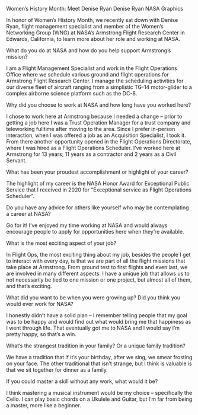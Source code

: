 Women’s History Month: Meet Denise Ryan 
 Denise Ryan NASA Graphics

In honor of Women’s History Month, we recently sat down with Denise Ryan, flight management specialist and member of the Women’s Networking Group (WNG) at NASA’s Armstrong Flight Research Center in Edwards, California, to learn more about her role and working at NASA.

What do you do at NASA and how do you help support Armstrong’s mission?

I am a Flight Management Specialist and work in the Flight Operations Office where we schedule various ground and flight operations for Armstrong Flight Research Center. I manage the scheduling activities for our diverse fleet of aircraft ranging from a simplistic TG-14 motor-glider to a complex airborne science platform such as the DC-8.

Why did you choose to work at NASA and how long have you worked here?

I chose to work here at Armstrong because I needed a change – prior to getting a job here I was a Trust Operation Manager for a trust company and teleworking fulltime after moving to the area. Since I prefer in-person interaction, when I was offered a job as an Acquisition Specialist, I took it. From there another opportunity opened in the Flight Operations Directorate, where I was hired as a Flight Operations Scheduler. I’ve worked here at Armstrong for 13 years; 11 years as a contractor and 2 years as a Civil Servant.

What has been your proudest accomplishment or highlight of your career?

The highlight of my career is the NASA Honor Award for Exceptional Public Service that I received in 2020 for “Exceptional service as Flight Operations Scheduler”.

Do you have any advice for others like yourself who may be contemplating a career at NASA?

Go for it! I’ve enjoyed my time working at NASA and would always encourage people to apply for opportunities here when they’re available.

What is the most exciting aspect of your job?

In Flight Ops, the most exciting thing about my job, besides the people I get to interact with every day, is that we are part of all the flight missions that take place at Armstrong. From ground test to first flights and even last, we are involved in many different aspects. I have a unique job that allows us to not necessarily be tied to one mission or one project, but almost all of them, and that’s exciting.

What did you want to be when you were growing up? Did you think you would ever work for NASA?

I honestly didn’t have a solid plan – I remember telling people that my goal was to be happy and would find out what would bring me that happiness as I went through life. That eventually got me to NASA and I would say I’m pretty happy, so that’s a win.

What’s the strangest tradition in your family? Or a unique family tradition?

We have a tradition that if it’s your birthday, after we sing, we smear frosting on your face. The other traditional that isn’t strange, but I think is valuable is that we sit together for dinner as a family.

If you could master a skill without any work, what would it be?

I think mastering a musical instrument would be my choice – specifically the Cello. I can play basic chords on a Ukulele and Guitar, but I’m far from being a master, more like a beginner.